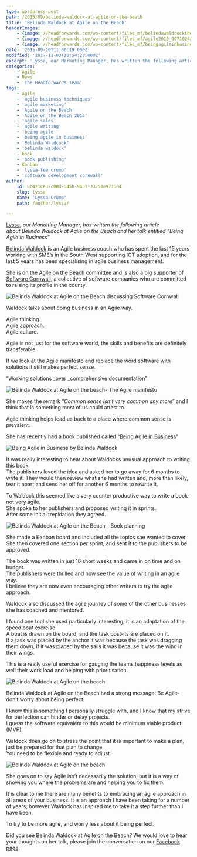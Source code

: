 ```yaml
---
type: wordpress-post
path: /2015/09/belinda-waldock-at-agile-on-the-beach
title: 'Belinda Waldock at Agile on the Beach'
headerImages:
    - {image: //headforwards.com/wp-content/files_mf/belindawaldcocktheagilemanifestobeingagileinbusiness.jpg, text: 'Belinda Waldock'}
    - {image: //headforwards.com/wp-content/files_mf/agile2015_0071024x687.jpg, text: ""}
    - {image: //headforwards.com/wp-content/files_mf/beingagileinbusinessatagileonthebeach.jpg, text: ""}
date: '2015-09-10T11:00:19.000Z'
modified: '2017-11-03T10:54:28.000Z'
excerpt: 'Lyssa, our Marketing Manager, has written the following article about Belinda Waldock at Agile on the Beach and her talk entitled “Being Agile in Business” Belinda Waldock is an Agile business coach who has spent the last 15 years working with SME’s in the South West supporting ICT adoption, and for the last 5 years has been …'
categories:
    - Agile
    - News
    - 'The Headforwards Team'
tags:
    - Agile
    - 'agile business techniques'
    - 'agile marketing'
    - 'Agile on the Beach'
    - 'Agile on the Beach 2015'
    - 'agile sales'
    - 'agile writing'
    - 'being agile'
    - 'being agile in business'
    - 'Belinda Waldcock'
    - 'belinda waldock'
    - book
    - 'book publishing'
    - Kanban
    - 'lyssa-fee crump'
    - 'software development cornwall'
author:
    id: 0c471ce3-c08d-545b-9457-33251e971504
    slug: lyssa
    name: 'Lyssa Crump'
    path: /author/lyssa/

---
```

[Lyssa](https://uk.linkedin.com/in/lyssafeecrump), _our Marketing Manager, has written the following article about_ _Belinda Waldock at Agile on the Beach and her talk entitled “Being Agile in Business”_

[Belinda Waldock](https://twitter.com/belindawaldock) is an Agile business coach who has spent the last 15 years working with SME’s in the South West supporting ICT adoption, and for the last 5 years has been specialising in agile business management.

She is on the [Agile on the Beach](http://agileonthebeach.com/) committee and is also a big supporter of [Software Cornwall](http://www.headforwards.com/2015/08/software-cornwall/), a collective of software companies who are committed to raising its profile in the county.

![Belinda Waldock at Agile on the Beach discussing Software Cornwall ](//headforwards.com/wp-content/uploads/2015/09/Belinda-Waldcock-Being-Agile-in-Business-Software-Cornwall-Agile-on-the-Beach.jpg)

Waldock talks about doing business in an Agile way.

Agile thinking.  
Agile approach.  
Agile culture.

Agile is not just for the software world, the skills and benefits are definitely transferable.

If we look at the Agile manifesto and replace the word software with solutions it still makes perfect sense.

“Working solutions _over _comprehensive documentation”

![Belinda Waldock at Agile on the beach- The Agile manifesto](//headforwards.com/wp-content/uploads/2015/09/Belinda-Waldcock-The-Agile-Manifesto-Being-Agile-in-Business-.jpg)

She makes the remark “_Common sense isn’t very common any more_” and I think that is something most of us could attest to.

Agile thinking helps lead us back to a place where common sense is prevalent.

She has recently had a book published called “[Being Agile in Business](http://www.amazon.co.uk/Being-Agile-Business-Discover-Smarter/dp/1292083700/ref=as_sl_pc_tf_til?tag=wwwbelindawco-21&linkCode=w00&linkId=ARFOGQWJ52CULALO&creativeASIN=1292083700)”

![Being Agile in Business by Belinda Waldock ](//headforwards.com/wp-content/uploads/2015/09/Being-Agile-in-Business-book-by-Belinda-Waldcock.jpg)

It was really interesting to hear about Waldocks unusual approach to writing this book.  
The publishers loved the idea and asked her to go away for 6 months to write it. They would then review what she had written and, more than likely, tear it apart and send her off for another 6 months to rewrite it.

To Waldock this seemed like a very counter productive way to write a book-not very agile.  
She spoke to her publishers and proposed writing it in sprints.  
After some initial trepidation they agreed.

![Belinda Waldock at Agile on the Beach - Book planning ](//headforwards.com/wp-content/uploads/2015/09/Belinda-Waldcock-book-plannong-being-Agile-in-Business-.jpg)

She made a Kanban board and included all the topics she wanted to cover. She then covered one section per sprint, and sent it to the publishers to be approved.

The book was written in just 16 short weeks and came in on time and on budget.  
The publishers were thrilled and now see the value of writing in an agile way.  
I believe they are now even encouraging other writers to try the agile approach.

Waldock also discussed the agile journey of some of the other businesses she has coached and mentored.

I found one tool she used particularly interesting, it is an adaptation of the speed boat exercise.  
A boat is drawn on the board, and the task post-its are placed on it.  
If a task was placed by the anchor it was because the task was dragging them down, if it was placed by the sails it was because it was the wind in their wings.

This is a really useful exercise for gauging the teams happiness levels as well their work load and helping with prioritisation.

![Belinda Waldock at Agile on the beach ](//headforwards.com/wp-content/uploads/2015/09/Belinda-Waldcock-Being-Agile-in-Business-Agile-on-the-Beach.jpg)

Belinda Waldock at Agile on the Beach had a strong message: Be Agile- don’t worry about being perfect.

I know this is something I personally struggle with, and I know that my strive for perfection can hinder or delay projects.  
I guess the software equivalent to this would be minimum viable product. (MVP)

Waldock does go on to stress the point that it is important to make a plan, just be prepared for that plan to change.  
You need to be flexible and ready to adjust.

![Belinda Waldock at Agile on the beach](//headforwards.com/wp-content/uploads/2015/09/Belinda-Waldock-Agile-on-the-Beach-letting-go-of-the-wheel-.jpg)

She goes on to say Agile isn’t necessarily the solution, but it is a way of showing you where the problems are and helping you to fix them.

It is clear to me there are many benefits to embracing an agile approach in all areas of your business. It is an approach I have been taking for a number of years, however Waldock has inspired me to take it a step further than I have been.

To try to be more agile, and worry less about it being perfect.

Did you see Belinda Waldock at Agile on the Beach? We would love to hear your thoughts on her talk, please join the conversation on our [Facebook page](https://www.facebook.com/headforwards).
